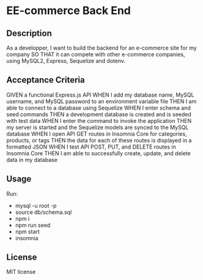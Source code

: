 # EE-commerce Back End

## Description
As a developper, I want to build the backend for an e-commerce site for my company SO THAT it can compete with other e-commerce companies, using MySQL2, Express, Sequelize and dotenv.

## Acceptance Criteria
GIVEN a functional Express.js API
WHEN I add my database name, MySQL username, and MySQL password to an environment variable file
THEN I am able to connect to a database using Sequelize
WHEN I enter schema and seed commands
THEN a development database is created and is seeded with test data
WHEN I enter the command to invoke the application
THEN my server is started and the Sequelize models are synced to the MySQL database
WHEN I open API GET routes in Insomnia Core for categories, products, or tags
THEN the data for each of these routes is displayed in a formatted JSON
WHEN I test API POST, PUT, and DELETE routes in Insomnia Core
THEN I am able to successfully create, update, and delete data in my database

## Usage
Run:
- mysql -u root -p
- source db/schema.sql
- npm i
- npm run seed
- npm start
- insomnia 

## License
MIT license

